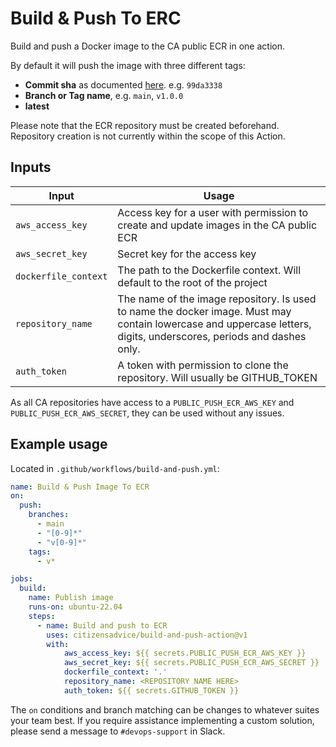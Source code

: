 # Build & Push To ERC

Build and push a Docker image to the CA public ECR in one action.

By default it will push the image with three different tags:

- **Commit sha** as documented [here](https://git-scm.com/docs/git-rev-parse#Documentation/git-rev-parse.txt---shortlength). e.g. `99da3338`
- **Branch or Tag name**, e.g. `main`, `v1.0.0`
- **latest**

Please note that the ECR repository must be created beforehand. Repository creation is not currently within the scope of this Action.

## Inputs

| Input | Usage |
|---|---|
| `aws_access_key` | Access key for a user with permission to create and update images in the CA public ECR |
| `aws_secret_key` | Secret key for the access key |
| `dockerfile_context` | The path to the Dockerfile context. Will default to the root of the project |
| `repository_name` | The name of the image repository. Is used to name the docker image. Must may contain lowercase and uppercase letters, digits, underscores, periods and dashes only. |
| `auth_token` | A token with permission to clone the repository. Will usually be GITHUB_TOKEN |

As all CA repositories have access to a `PUBLIC_PUSH_ECR_AWS_KEY` and `PUBLIC_PUSH_ECR_AWS_SECRET`, they can be used without any issues.

## Example usage

Located in `.github/workflows/build-and-push.yml`:

```yaml
name: Build & Push Image To ECR
on:
  push:
    branches:
      - main
      - "[0-9]*"
      - "v[0-9]*"
    tags:
      - v*

jobs:
  build:
    name: Publish image
    runs-on: ubuntu-22.04
    steps:
      - name: Build and push to ECR
        uses: citizensadvice/build-and-push-action@v1
        with:
            aws_access_key: ${{ secrets.PUBLIC_PUSH_ECR_AWS_KEY }}
            aws_secret_key: ${{ secrets.PUBLIC_PUSH_ECR_AWS_SECRET }}
            dockerfile_context: '.'
            repository_name: <REPOSITORY NAME HERE>
            auth_token: ${{ secrets.GITHUB_TOKEN }}
```

The `on` conditions and branch matching can be changes to whatever suites your team best. If you require assistance implementing a custom solution, please send a message to `#devops-support` in Slack.
